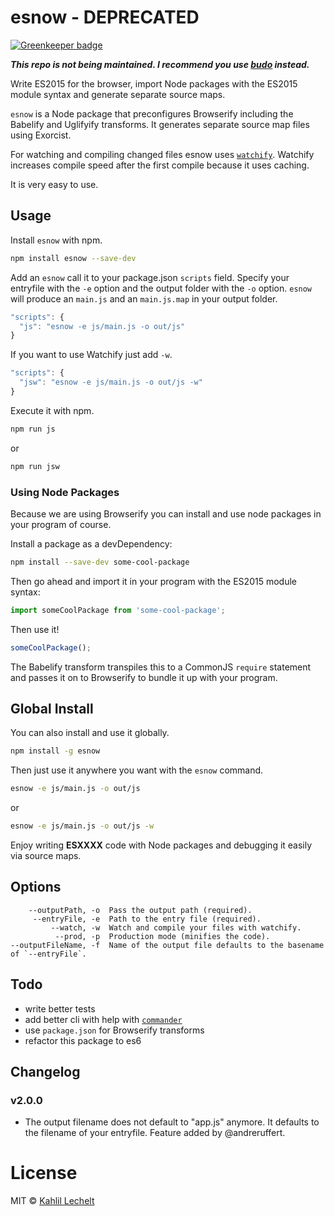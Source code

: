 # esnow - DEPRECATED

[![Greenkeeper badge](https://badges.greenkeeper.io/kahlil/esnow.svg)](https://greenkeeper.io/)

_**This repo is not being maintained. I recommend you use [budo](http://npm.im/budo) instead.**_

Write ES2015 for the browser, import Node packages with the ES2015 module syntax and generate separate source maps.

`esnow` is a Node package that preconfigures Browserify including the Babelify and Uglifyify transforms. It generates
separate source map files using Exorcist.

For watching and compiling changed files esnow uses [`watchify`](https://www.npmjs.com/package/watchify). Watchify increases compile speed after the first compile because it uses caching.

It is very easy to use.

## Usage

Install `esnow` with npm.

```sh
npm install esnow --save-dev
```

Add an `esnow` call it to your package.json `scripts` field. Specify your entryfile with the `-e` option and the output folder with the `-o` option. `esnow` will produce an `main.js` and an `main.js.map` in your output folder.

```js
"scripts": {
  "js": "esnow -e js/main.js -o out/js"
}
```

If you want to use Watchify just add `-w`.

```js
"scripts": {
  "jsw": "esnow -e js/main.js -o out/js -w"
}
```

Execute it with npm.

```sh
npm run js
```

or

```sh
npm run jsw
```

### Using Node Packages

Because we are using Browserify you can install and use node packages in your program of course.

Install a package as a devDependency:

```sh
npm install --save-dev some-cool-package
```

Then go ahead and import it in your program with the ES2015 module syntax:

```js
import someCoolPackage from 'some-cool-package';
```

Then use it!

```js
someCoolPackage();
```

The Babelify transform transpiles this to a CommonJS `require` statement and passes it on to Browserify to bundle it up with your program.

## Global Install

You can also install and use it globally.

```sh
npm install -g esnow
```

Then just use it anywhere you want with the `esnow` command.

```sh
esnow -e js/main.js -o out/js
```

or

```sh
esnow -e js/main.js -o out/js -w
```

Enjoy writing **ESXXXX** code with Node packages and debugging it easily via source maps.

## Options

```
    --outputPath, -o  Pass the output path (required).
     --entryFile, -e  Path to the entry file (required).
         --watch, -w  Watch and compile your files with watchify.
          --prod, -p  Production mode (minifies the code).
--outputFileName, -f  Name of the output file defaults to the basename of `--entryFile`.
```

## Todo

- write better tests
- add better cli with help with [`commander`](https://www.npmjs.com/package/commander)
- use `package.json` for Browserify transforms
- refactor this package to es6

## Changelog

### v2.0.0
* The output filename does not default to "app.js" anymore. It defaults to the filename of your entryfile. Feature added by @andreruffert.

# License

MIT © [Kahlil Lechelt](http://kahlil.info)
